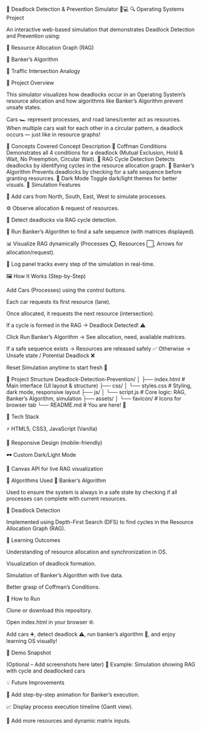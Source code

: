 🚦 Deadlock Detection & Prevention Simulator 🧠💻
🔍 Operating Systems Project

An interactive web-based simulation that demonstrates Deadlock Detection and Prevention using:

🧩 Resource Allocation Graph (RAG)

🏦 Banker’s Algorithm

🚗 Traffic Intersection Analogy

🎯 Project Overview

This simulator visualizes how deadlocks occur in an Operating System’s resource allocation and how algorithms like Banker’s Algorithm prevent unsafe states.

Cars 🏎️ represent processes, and road lanes/center act as resources.
When multiple cars wait for each other in a circular pattern, a deadlock occurs — just like in resource graphs!

🧱 Concepts Covered
Concept	Description
💠 Coffman Conditions	Demonstrates all 4 conditions for a deadlock (Mutual Exclusion, Hold & Wait, No Preemption, Circular Wait).
🔁 RAG Cycle Detection	Detects deadlocks by identifying cycles in the resource allocation graph.
🏦 Banker’s Algorithm	Prevents deadlocks by checking for a safe sequence before granting resources.
🌙 Dark Mode	Toggle dark/light themes for better visuals.
🧩 Simulation Features

🧭 Add cars from North, South, East, West to simulate processes.

⚙️ Observe allocation & request of resources.

🔴 Detect deadlocks via RAG cycle detection.

🧮 Run Banker’s Algorithm to find a safe sequence (with matrices displayed).

📊 Visualize RAG dynamically (Processes ⭕, Resources ⬜, Arrows for allocation/request).

🧠 Log panel tracks every step of the simulation in real-time.

🖼️ How It Works (Step-by-Step)

Add Cars (Processes) using the control buttons.

Each car requests its first resource (lane).

Once allocated, it requests the next resource (intersection).

If a cycle is formed in the RAG → Deadlock Detected! ⚠️

Click Run Banker’s Algorithm → See allocation, need, available matrices.

If a safe sequence exists → Resources are released safely ✅
Otherwise → Unsafe state / Potential Deadlock ❌

Reset Simulation anytime to start fresh 🔄

📁 Project Structure
Deadlock-Detection-Prevention/
│
├── index.html        # Main interface (UI layout & structure)
├── css/
│   └── styles.css    # Styling, dark mode, responsive layout
├── js/
│   └── script.js     # Core logic: RAG, Banker’s Algorithm, simulation
├── assets/
│   └── favicon/      # Icons for browser tab
└── README.md         # You are here! 📘

🧠 Tech Stack

⚡ HTML5, CSS3, JavaScript (Vanilla)

🎨 Responsive Design (mobile-friendly)

🕶️ Custom Dark/Light Mode

🧾 Canvas API for live RAG visualization

🧪 Algorithms Used
🧮 Banker’s Algorithm

Used to ensure the system is always in a safe state by checking if all processes can complete with current resources.

🔄 Deadlock Detection

Implemented using Depth-First Search (DFS) to find cycles in the Resource Allocation Graph (RAG).

📘 Learning Outcomes

Understanding of resource allocation and synchronization in OS.

Visualization of deadlock formation.

Simulation of Banker’s Algorithm with live data.

Better grasp of Coffman’s Conditions.

🏁 How to Run

Clone or download this repository.

Open index.html in your browser 🌐.

Add cars ➕, detect deadlock ⚠️, run banker’s algorithm 🧮, and enjoy learning OS visually!

🌟 Demo Snapshot

(Optional – Add screenshots here later)
📸 Example:
Simulation showing RAG with cycle and deadlocked cars

💡 Future Improvements

🔁 Add step-by-step animation for Banker’s execution.

📈 Display process execution timeline (Gantt view).

🧩 Add more resources and dynamic matrix inputs.
